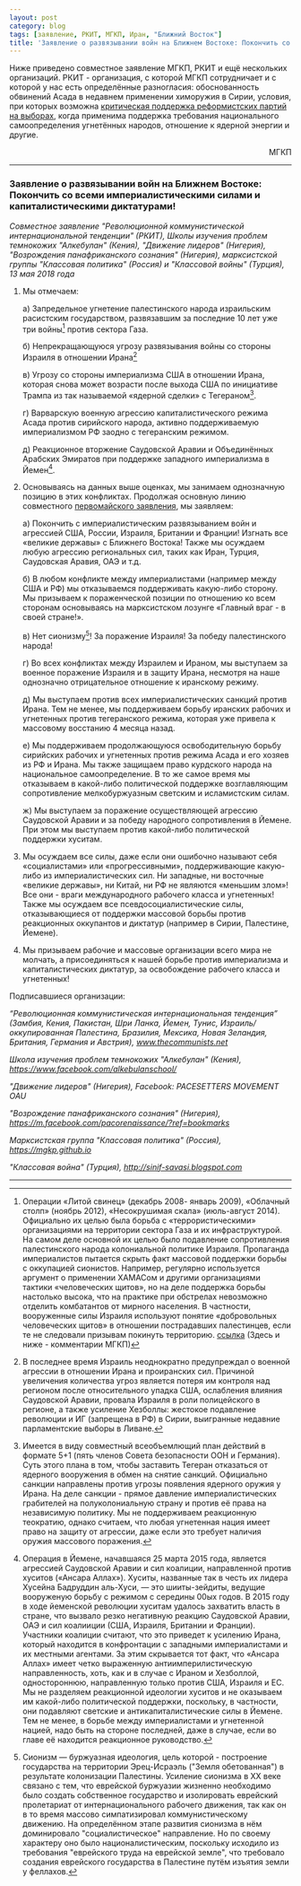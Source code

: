 ```yaml
---
layout: post
category: blog
tags: [заявление, РКИТ, МГКП, Иран, "Ближний Восток"]
title: 'Заявление о развязывании войн на Ближнем Востоке: Покончить со всеми империалистическими силами и капиталистическими диктатурами!'
---
```


Ниже приведено совместное заявление МГКП, РКИТ и ещё нескольких организаций. РКИТ - организация, с которой МГКП сотрудничает и с которой у нас есть определённые разногласия: обоснованность обвинений Асада в недавнем применении химоружия в Сирии, условия, при которых возможна [критическая поддержка реформистских партий на выборах](https://mgkp.github.io/blog/2018/03/16/elections), когда применима поддержка требования национального самоопределения угнетённых народов, отношение к ядерной энергии и другие.

<p style="text-align: right;">МГКП</p>

<hr/>

### Заявление о развязывании войн на Ближнем Востоке: Покончить со всеми империалистическими силами и капиталистическими диктатурами!

*Совместное заявление "Революционной коммунистической интернациональной тенденции" (РКИТ), Школы изучения проблем темнокожих "Алкебулан" (Кения), "Движение лидеров" (Нигерия), "Возрождения панафриканского сознания" (Нигерия), марксистской группы "Классовая политика" (Россия) и "Классовой войны" (Турция), 13 мая 2018 года*

1. Мы отмечаем:

   а) Запредельное угнетение палестинского народа израильским расистским государством, развязавшим за последние 10 лет уже три войны[^1] против сектора Газа.

   б) Непрекращающуюся угрозу развязывания войны со стороны Израиля в отношении Ирана[^2]

   в) Угрозу со стороны империализма США в отношении Ирана, которая снова может возрасти после выхода США по инициативе Трампа из так называемой «ядерной сделки» с Тегераном[^3].

   г) Варварскую военную агрессию капиталистического режима Асада против сирийского народа, активно поддерживаемую империализмом РФ заодно с тегеранским режимом.

   д) Реакционное вторжение Саудовской Аравии и Объединённых Арабских Эмиратов при поддержке западного империализма в Йемен[^4].

2. Основываясь на данных выше оценках, мы занимаем однозначную позицию в этих конфликтах. Продолжая основную линию совместного [первомайского заявления](https://mgkp.github.io/blog/2018/04/28/greetings), мы заявляем:

   а) Покончить с империалистическим развязыванием войн и агрессией США, России, Израиля, Британии и Франции! Изгнать все «великие державы» с Ближнего Востока! Также мы осуждаем любую агрессию региональных сил, таких как Иран, Турция, Саудовская Аравия, ОАЭ и т.д.

   б) В любом конфликте между империалистами (например между США и РФ) мы отказываемся поддерживать какую-либо сторону. Мы призываем к пораженческой позиции по отношению ко всем сторонам основываясь на марксистском лозунге «Главный враг - в своей стране!».

   в) Нет сионизму[^5]! За поражение Израиля! За победу палестинского народа!

   г) Во всех конфликтах между Израилем и Ираном, мы выступаем за военное поражение Израиля и в защиту Ирана, несмотря на наше однозначно отрицательное отношение к иранскому режиму.

   д) Мы выступаем против всех империалистических санкций против Ирана. Тем не менее, мы поддерживаем борьбу иранских рабочих и угнетенных против тегеранского режима, которая уже привела к массовому восстанию 4 месяца назад.

   е) Мы поддерживаем продолжающуюся освободительную борьбу сирийских рабочих и угнетенных против режима Асада и его хозяев из РФ и Ирана. Мы также защищаем право курдского народа на национальное самоопределение. В то же самое время мы отказываем в какой-либо политической поддержке возглавляющим сопротивление мелкобуржуазным светским и исламистским силам.

   ж) Мы выступаем за поражение осуществляющей агрессию Саудовской Аравии и за победу народного сопротивления в Йемене. При этом мы выступаем против какой-либо политической поддержки хуситам.

3. Мы осуждаем все силы, даже если они ошибочно называют себя «социалистами» или «прогрессивными», поддерживающие какую-либо из империалистических сил. Ни западные, ни восточные «великие державы», ни Китай, ни РФ не являются «меньшим злом»! Все они - враги международного рабочего класса и угнетенных! Также мы осуждаем все псевдосоциалистические силы, отказывающиеся от поддержки массовой борьбы против реакционных оккупантов и диктатур (например в Сирии, Палестине, Йемене).

4. Мы призываем рабочие и массовые организации всего мира не молчать, а присоединяться к нашей борьбе против империализма и капиталистических диктатур, за освобождение рабочего класса и угнетенных!

Подписавшиеся организации:

*“Революционная коммунистическая интернациональная тенденция” (Замбия, Кения, Пакистан, Шри Ланка, Йемен, Тунис, Израиль/оккупированная Палестина, Бразилия, Мексика, Новая Зеландия, Британия, Германия и Австрия), www.thecommunists.net*

*Школа изучения проблем темнокожих "Алкебулан" (Кения), https://www.facebook.com/alkebulanschool/*

*"Движение лидеров" (Нигерия), Facebook: PACESETTERS MOVEMENT OAU*

*"Возрождение панафриканского сознания" (Нигерия), https://m.facebook.com/pacorenaissance/?ref=bookmarks*

*Марксистская группа "Классовая политика" (Россия), https://mgkp.github.io*

*"Классовая война" (Турция), http://sinif-savasi.blogspot.com*

<hr/>

[^1]: Операции «Литой свинец» (декабрь 2008- январь 2009), «Облачный столп» (ноябрь 2012), «Несокрушимая скала» (июль-август 2014). Официально их целью была борьба с «террористическими» организациями на территории сектора Газа и их инфраструктурой. На самом деле основной их целью было подавление сопротивления палестинского народа колониальной политике Израиля. Пропаганда империалистов пытается скрыть факт массовой поддержки борьбы с оккупацией сионистов. Например, регулярно используется аргумент о применении ХАМАСом и другими организациями тактики «человеческих щитов», но на деле поддержка борьбы настолько высока, что на практике при обстрелах невозможно отделить комбатантов от мирного населения. В частности, вооруженные силы Израиля используют понятие «добровольных человеческих щитов» в отношении пострадавших палестинцев, если те не следовали призывам покинуть территорию. [ссылка](https://engagedscholarship.csuohio.edu/cgi/viewcontent.cgi?referer=https://en.wikipedia.org/&httpsredir=1&article=1193&context=fac_articles) (Здесь и ниже - комментарии МГКП)

[^2]: В последнее время Израиль неоднократно предупреждал о военной агрессии в отношении Ирана и проиранских сил. Причиной увеличения количества угроз является потеря им контроля над регионом после относительного упадка США, ослабления влияния Саудовской Аравии, провала Израиля в роли полицейского в регионе, а также усиление Хезболлы: жестокое подавление революции и ИГ (запрещена в РФ) в Сирии, выигранные недавние парламентские выборы в Ливане.

[^3]: Имеется в виду совместный всеобъемлющий план действий в формате 5+1 (пять членов Совета безопасности ООН и Германия). Суть этого плана в том, чтобы заставить Тегеран отказаться от ядерного вооружения в обмен на снятие санкций. Официально санкции направлены против угрозы появления ядерного оружия у Ирана. На деле санкции - прямое давление империалистических грабителей на полуколониальную страну и против её права на независимую политику. Мы не поддерживаем реакционную теократию, однако считаем, что любая угнетенная нация имеет право на защиту от агрессии, даже если это требует наличия оружия массового поражения.

[^4]: Операция в Йемене, начавшаяся 25 марта 2015 года, является агрессией Саудовской Аравии и сил коалиции, направленной против хуситов («Ансара Аллах»). Хуситы, названные так в честь их лидера Хусейна Бадруддин аль-Хуси, — это шииты-зейдиты, ведущие вооруженую борьбу с режимом с середины 00ых годов. В 2015 году в ходе йеменской революции хуситам удалось захватить власть в стране, что вызвало резко негативную реакцию Саудовской Аравии, ОАЭ и сил коалииции (США, Израиля, Британии и Франции). Участники коалиции считают, что это приведет к усилению Ирана, который находится в конфронтации с западными империалистами и их местными агентами. За этим скрывается тот факт, что «Ансара Аллах» имеет четко выраженную антиимперилистическую направленность, хоть, как и в случае с Ираном и Хезболлой, одностороннюю, направленную только против США, Израиля и ЕС. Мы не разделяем реакционной идеологии хуситов и не оказываем им какой-либо политической поддержки, поскольку, в частности, они подавляют светские и антикапиталистические силы в Йемене. Тем не менее, в борьбе между империалистами и угнетенной нацией, надо быть на стороне последней, даже в случае, если во главе её находится реакционное руководство.

[^5]: Сионизм — буржуазная идеология, цель которой - построение государства на территории Эрец-Исраэль ("Земля обетованная") в результате колонизации Палестины. Усиление сионизма в ХХ веке связано с тем, что еврейской буржуазии жизненно необходимо было создать собственное государство и изолировать еврейский пролетариат от интернационального рабочего движения, так как он в то время массово симпатизировал коммунистическому движению. На определённом этапе развития сионизма в нём доминировало "социалистическое" направление. Но по своему характеру оно было националистическим, поскольку исходило из требования "еврейского труда на еврейской земле", что требовало создания еврейского государства в Палестине путём изъятия земли у феллахов.